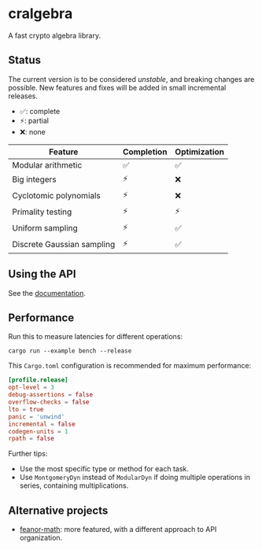 # cralgebra
A fast crypto algebra library.

## Status
The current version is to be considered _unstable_, and breaking changes are possible.
New features and fixes will be added in small incremental releases.

- ✅: complete
- ⚡: partial
- ❌: none

| Feature | Completion | Optimization |
|---------|------------|--------------|
| Modular arithmetic | ✅ | ✅ |
| Big integers | ⚡ | ❌ |
| Cyclotomic polynomials | ⚡ | ❌ |
| Primality testing | ⚡ | ⚡ |
| Uniform sampling | ⚡ | ✅ |
| Discrete Gaussian sampling | ⚡ | ✅ |

## Using the API
See the [documentation](https://docs.rs/cralgebra/latest).

## Performance
Run this to measure latencies for different operations:

```shell
cargo run --example bench --release
```

This `Cargo.toml` configuration is recommended for maximum performance:

```toml
[profile.release]
opt-level = 3
debug-assertions = false
overflow-checks = false
lto = true
panic = 'unwind'
incremental = false
codegen-units = 1
rpath = false
```

Further tips:

- Use the most specific type or method for each task.
- Use `MontgomeryDyn` instead of `ModularDyn` if doing multiple operations in series, containing multiplications.

## Alternative projects
- [feanor-math](https://github.com/FeanorTheElf/feanor-math): more featured, with a different approach to API organization.
